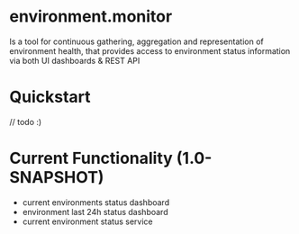 # environment.monitor

Is a tool for continuous gathering, aggregation and representation of environment health, that provides access to environment status information via both UI dashboards & REST API

# Quickstart
// todo :)

# Current Functionality (1.0-SNAPSHOT)
- current environments status dashboard
- environment last 24h status dashboard
- current environment status service